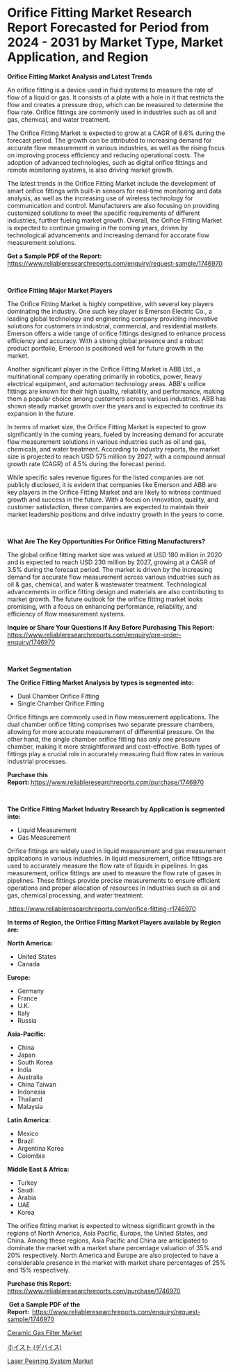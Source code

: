 <p><h1>Orifice Fitting Market Research Report Forecasted for Period from 2024 -  2031 by Market Type, Market Application, and Region</h1></p><p><strong>Orifice Fitting Market Analysis and Latest Trends</strong></p>
<p><p>An orifice fitting is a device used in fluid systems to measure the rate of flow of a liquid or gas. It consists of a plate with a hole in it that restricts the flow and creates a pressure drop, which can be measured to determine the flow rate. Orifice fittings are commonly used in industries such as oil and gas, chemical, and water treatment.</p><p>The Orifice Fitting Market is expected to grow at a CAGR of 8.6% during the forecast period. The growth can be attributed to increasing demand for accurate flow measurement in various industries, as well as the rising focus on improving process efficiency and reducing operational costs. The adoption of advanced technologies, such as digital orifice fittings and remote monitoring systems, is also driving market growth.</p><p>The latest trends in the Orifice Fitting Market include the development of smart orifice fittings with built-in sensors for real-time monitoring and data analysis, as well as the increasing use of wireless technology for communication and control. Manufacturers are also focusing on providing customized solutions to meet the specific requirements of different industries, further fueling market growth. Overall, the Orifice Fitting Market is expected to continue growing in the coming years, driven by technological advancements and increasing demand for accurate flow measurement solutions.</p></p>
<p><strong>Get a Sample PDF of the Report:&nbsp;</strong> <a href="https://www.reliableresearchreports.com/enquiry/request-sample/1746970">https://www.reliableresearchreports.com/enquiry/request-sample/1746970</a></p>
<p>&nbsp;</p>
<p><strong>Orifice Fitting Major Market Players</strong></p>
<p><p>The Orifice Fitting Market is highly competitive, with several key players dominating the industry. One such key player is Emerson Electric Co., a leading global technology and engineering company providing innovative solutions for customers in industrial, commercial, and residential markets. Emerson offers a wide range of orifice fittings designed to enhance process efficiency and accuracy. With a strong global presence and a robust product portfolio, Emerson is positioned well for future growth in the market.</p><p>Another significant player in the Orifice Fitting Market is ABB Ltd., a multinational company operating primarily in robotics, power, heavy electrical equipment, and automation technology areas. ABB's orifice fittings are known for their high quality, reliability, and performance, making them a popular choice among customers across various industries. ABB has shown steady market growth over the years and is expected to continue its expansion in the future.</p><p>In terms of market size, the Orifice Fitting Market is expected to grow significantly in the coming years, fueled by increasing demand for accurate flow measurement solutions in various industries such as oil and gas, chemicals, and water treatment. According to industry reports, the market size is projected to reach USD 575 million by 2027, with a compound annual growth rate (CAGR) of 4.5% during the forecast period.</p><p>While specific sales revenue figures for the listed companies are not publicly disclosed, it is evident that companies like Emerson and ABB are key players in the Orifice Fitting Market and are likely to witness continued growth and success in the future. With a focus on innovation, quality, and customer satisfaction, these companies are expected to maintain their market leadership positions and drive industry growth in the years to come.</p></p>
<p>&nbsp;</p>
<p><strong>What Are The Key Opportunities For Orifice Fitting Manufacturers?</strong></p>
<p><p>The global orifice fitting market size was valued at USD 180 million in 2020 and is expected to reach USD 230 million by 2027, growing at a CAGR of 3.5% during the forecast period. The market is driven by the increasing demand for accurate flow measurement across various industries such as oil & gas, chemical, and water & wastewater treatment. Technological advancements in orifice fitting design and materials are also contributing to market growth. The future outlook for the orifice fitting market looks promising, with a focus on enhancing performance, reliability, and efficiency of flow measurement systems.</p></p>
<p><strong>Inquire or Share Your Questions If Any Before Purchasing This Report:</strong> <a href="https://www.reliableresearchreports.com/enquiry/pre-order-enquiry/1746970">https://www.reliableresearchreports.com/enquiry/pre-order-enquiry/1746970</a></p>
<p>&nbsp;</p>
<p><strong>Market Segmentation</strong></p>
<p><strong>The Orifice Fitting Market Analysis by types is segmented into:</strong></p>
<p><ul><li>Dual Chamber Orifice Fitting</li><li>Single Chamber Orifice Fitting</li></ul></p>
<p><p>Orifice fittings are commonly used in flow measurement applications. The dual chamber orifice fitting comprises two separate pressure chambers, allowing for more accurate measurement of differential pressure. On the other hand, the single chamber orifice fitting has only one pressure chamber, making it more straightforward and cost-effective. Both types of fittings play a crucial role in accurately measuring fluid flow rates in various industrial processes.</p></p>
<p><strong>Purchase this Report:&nbsp;</strong><a href="https://www.reliableresearchreports.com/purchase/1746970">https://www.reliableresearchreports.com/purchase/1746970</a></p>
<p>&nbsp;</p>
<p><strong>The Orifice Fitting Market Industry Research by Application is segmented into:</strong></p>
<p><ul><li>Liquid Measurement</li><li>Gas Measurement</li></ul></p>
<p><p>Orifice fittings are widely used in liquid measurement and gas measurement applications in various industries. In liquid measurement, orifice fittings are used to accurately measure the flow rate of liquids in pipelines. In gas measurement, orifice fittings are used to measure the flow rate of gases in pipelines. These fittings provide precise measurements to ensure efficient operations and proper allocation of resources in industries such as oil and gas, chemical processing, and water treatment.</p></p>
<p><a href="https://www.reliableresearchreports.com/orifice-fitting-r1746970">&nbsp;https://www.reliableresearchreports.com/orifice-fitting-r1746970</a></p>
<p><strong>In terms of Region, the Orifice Fitting Market Players available by Region are:</strong></p>
<p>
    <p> <strong> North America: </strong>
        <ul>
            <li>United States</li>
            <li>Canada</li>
        </ul>
        </p> 
    <p> <strong> Europe: </strong>
        <ul>
            <li>Germany</li>
            <li>France</li>
            <li>U.K.</li>
            <li>Italy</li>
            <li>Russia</li>
        </ul>
        </p> 
    <p> <strong> Asia-Pacific: </strong>
        <ul>
            <li>China</li>
            <li>Japan</li>
            <li>South Korea</li>
            <li>India</li>
            <li>Australia</li>
            <li>China Taiwan</li>
            <li>Indonesia</li>
            <li>Thailand</li>
            <li>Malaysia</li>
        </ul>
        </p> 
    <p> <strong> Latin America: </strong>
        <ul>
            <li>Mexico</li>
            <li>Brazil</li>
            <li>Argentina Korea</li>
            <li>Colombia</li>
        </ul>
        </p> 
    <p> <strong> Middle East & Africa: </strong>
        <ul>
            <li>Turkey</li>
            <li>Saudi</li>
            <li>Arabia</li>
            <li>UAE</li>
            <li>Korea</li>
        </ul>
    </p>
    </p>
<p><p>The orifice fitting market is expected to witness significant growth in the regions of North America, Asia Pacific, Europe, the United States, and China. Among these regions, Asia Pacific and China are anticipated to dominate the market with a market share percentage valuation of 35% and 20% respectively. North America and Europe are also projected to have a considerable presence in the market with market share percentages of 25% and 15% respectively.</p></p>
<p><strong>Purchase this Report: </strong><a href="https://www.reliableresearchreports.com/purchase/1746970">https://www.reliableresearchreports.com/purchase/1746970</a></p>
<p>&nbsp;<strong>Get a Sample PDF of the Report:&nbsp;&nbsp;</strong><a href="https://www.reliableresearchreports.com/enquiry/request-sample/1746970">https://www.reliableresearchreports.com/enquiry/request-sample/1746970</a></p>
<p><strong></strong></p>
<p><p><a href="https://github.com/lorenzaSchmeler/Market-Research-Report-List-1/blob/main/ceramic-gas-filter-market.md">Ceramic Gas Filter Market</a></p><p><a href="https://github.com/RodHoppe07/Market-Research-Report-List-2/blob/main/8271824155325.md">ホイスト (デバイス)</a></p><p><a href="https://github.com/ruddyyedelwadw/Market-Research-Report-List-3/blob/main/laser-peening-system-market.md">Laser Peening System Market</a></p></p>